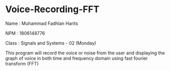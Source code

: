 # Voice-Recording-FFT

Name : Muhammad Fadhlan Harits

NPM : 1806148776

Class : Signals and Systems - 02 (Monday)

This program will record the voice or noise from the user and displaying the graph of voice in both time and frequency domain using fast fourier transform (FFT)
